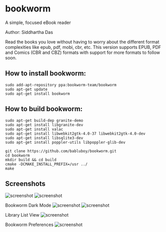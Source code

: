# bookworm
A simple, focused eBook reader

Author: Siddhartha Das

Read the books you love without having to worry about the different format complexities like epub, pdf, mobi, cbr, etc. This version supports EPUB, PDF and Comics (CBR and CBZ) formats with support for more formats to follow soon.

## How to install bookworm:

```shell
sudo add-apt-repository ppa:bookworm-team/bookworm
sudo apt-get update
sudo apt-get install bookworm
```

## How to build bookworm:

```shell
sudo apt-get build-dep granite-demo 
sudo apt-get install libgranite-dev
sudo apt-get install valac
sudo apt-get install libwebkit2gtk-4.0-37 libwebkit2gtk-4.0-dev
sudo apt-get install libsqlite3-dev
sudo apt-get install poppler-utils libpoppler-glib-dev

git clone https://github.com/babluboy/bookworm.git
cd bookworm
mkdir build && cd build 
cmake -DCMAKE_INSTALL_PREFIX=/usr ../
make
```
## Screenshots

![screenshot](https://raw.githubusercontent.com/babluboy/bookworm/master/screenshots/BookwormLibraryView.png)
![screenshot](https://raw.githubusercontent.com/babluboy/bookworm/master/screenshots/BookwormReadingView.png)

Bookworm Dark Mode
![screenshot](https://raw.githubusercontent.com/babluboy/bookworm/master/screenshots/BookwormLibraryViewDarkMode.png)
![screenshot](https://raw.githubusercontent.com/babluboy/bookworm/master/screenshots/BookwormReadingViewDarkMode.png)

Library List View
![screenshot](https://raw.githubusercontent.com/babluboy/bookworm/master/screenshots/LibraryListView.png)

Bookworm Preferences
![screenshot](https://raw.githubusercontent.com/babluboy/bookworm/master/screenshots/PreferencesDialog.png)
